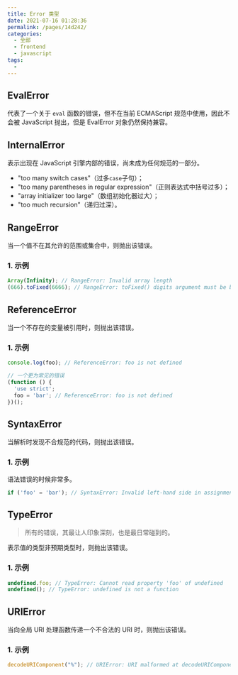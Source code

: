 ```yaml
---
title: Error 类型
date: 2021-07-16 01:28:36
permalink: /pages/14d242/
categories: 
  - 全部
  - frontend
  - javascript
tags: 
  - 
---
```


## EvalError

代表了一个关于 `eval` 函数的错误，但不在当前 ECMAScript 规范中使用，因此不会被 JavaScript 抛出，但是 EvalError 对象仍然保持兼容。



## InternalError

表示出现在 JavaScript 引擎内部的错误，尚未成为任何规范的一部分。

+ "too many switch cases"（过多`case`子句）；
+ "too many parentheses in regular expression"（正则表达式中括号过多）；
+ "array initializer too large"（数组初始化器过大）；
+ "too much recursion"（递归过深）。



## RangeError

当一个值不在其允许的范围或集合中，则抛出该错误。

### 1. 示例

```js
Array(Infinity); // RangeError: Invalid array length
(666).toFixed(6666); // RangeError: toFixed() digits argument must be between 0 and 100
```



## ReferenceError

当一个不存在的变量被引用时，则抛出该错误。

### 1. 示例

```js
console.log(foo); // ReferenceError: foo is not defined

// 一个更为常见的错误
(function () {
  'use strict';
  foo = 'bar'; // ReferenceError: foo is not defined
})();
```



## SyntaxError

当解析时发现不合规范的代码，则抛出该错误。

### 1. 示例

语法错误的时候非常多。

```js
if ('foo' = 'bar'); // SyntaxError: Invalid left-hand side in assignment
```



## TypeError

> 所有的错误，其最让人印象深刻，也是最日常碰到的。

表示值的类型非预期类型时，则抛出该错误。

### 1. 示例

```js
undefined.foo; // TypeError: Cannot read property 'foo' of undefined
undefined(); // TypeError: undefined is not a function
```



## URIError

当向全局 URI 处理函数传递一个不合法的 URI 时，则抛出该错误。

### 1. 示例

```js
decodeURIComponent("%"); // URIError: URI malformed at decodeURIComponent
```

